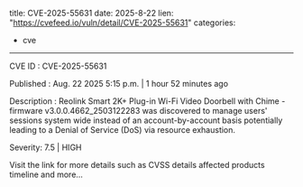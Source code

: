  
title: CVE-2025-55631
date: 2025-8-22
lien: "https://cvefeed.io/vuln/detail/CVE-2025-55631"
categories:
  - cve
---

CVE ID : CVE-2025-55631

Published :  Aug. 22
2025
5:15 p.m. | 1 hour
52 minutes ago

Description : Reolink Smart 2K+ Plug-in Wi-Fi Video Doorbell with Chime - firmware v3.0.0.4662_2503122283 was discovered to manage users' sessions system wide instead of an account-by-account basis
potentially leading to a Denial of Service (DoS) via resource exhaustion.

Severity: 7.5 | HIGH

Visit the link for more details
such as CVSS details
affected products
timeline
and more...
